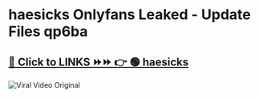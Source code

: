 
 # haesicks Onlyfans Leaked - Update Files qp6ba

## <h2><a href="https://clipsfans.com/haesicks&ref=git">🔗 Click to LINKS ⏩⏩ 👉 🟢 haesicks </a></h2>

<a href="https://clipsfans.com/haesicks&ref=git" rel="nofollow" data-target="animated-image.originalLink"><img src="https://i.ibb.co.com/xMMVF88/686577567.gif" alt="Viral Video Original" style="max-width: 100%; display: inline-block;" data-target="animated-image.originalImage"></a>

